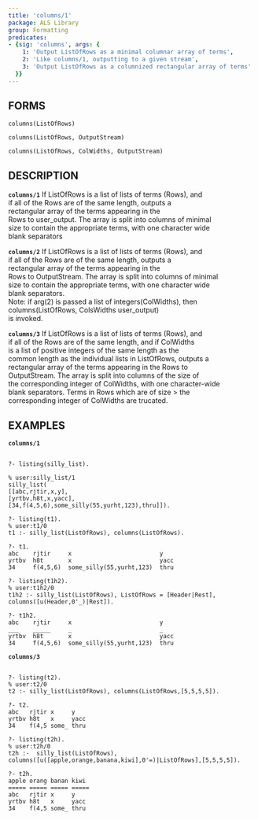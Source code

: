 ```yaml
---
title: 'columns/1'
package: ALS Library
group: Formatting
predicates:
- {sig: 'columns', args: {
    1: 'Output ListOfRows as a minimal columnar array of terms',
    2: 'Like columns/1, outputting to a given stream',
    3: 'Output ListOfRows as a columnized rectangular array of terms'
  }}
---
```

## FORMS

`columns(ListOfRows)`

`columns(ListOfRows, OutputStream)`

`columns(ListOfRows, ColWidths, OutputStream)`

## DESCRIPTION

**`columns/1`** If ListOfRows is a list of lists of terms (Rows), and  
    if all of the Rows are of the same length, outputs a  
    rectangular array of the terms appearing in the  
    Rows to user_output. The array is split into columns of minimal  
    size to contain the appropriate terms, with one character  wide  
    blank separators  

**`columns/2`** If ListOfRows is a list of lists of terms (Rows), and  
    if all of the Rows are of the same length, outputs a  
    rectangular array of the terms appearing in the  
    Rows to OutputStream. The array is split into columns of minimal  
    size to contain the appropriate terms, with one character  wide  
    blank separators.  
    Note: if arg(2) is passed a list of integers(ColWidths), then  
    columns(ListOfRows, ColsWidths user_output)  
    is invoked.  

**`columns/3`** If ListOfRows is a list of lists of terms (Rows), and  
    if all of the Rows are of the same length, and if ColWidths  
    is a list of positive integers of the same length as the  
    common length as the individual lists in ListOfRows, outputs a  
    rectangular array of the terms appearing in the Rows to  
    OutputStream. The array is split into columns of the size of  
    the corresponding integer of ColWidths, with one character-wide  
    blank separators.  Terms in Rows which are of size > the  
    corresponding integer of ColWidths are trucated.  

## EXAMPLES

**`columns/1`**
```

?- listing(silly_list).

% user:silly_list/1
silly_list(
[[abc,rjtir,x,y],
[yrtbv,h8t,x,yacc],
[34,f(4,5,6),some_silly(55,yurht,123),thru]]).

?- listing(t1).
% user:t1/0
t1 :- silly_list(ListOfRows), columns(ListOfRows).

?- t1.
abc    rjtir     x                         y     
yrtbv  h8t       x                         yacc  
34     f(4,5,6)  some_silly(55,yurht,123)  thru  

?- listing(t1h2).
% user:t1h2/0
t1h2 :- silly_list(ListOfRows), ListOfRows = [Header|Rest], 
columns([u(Header,0'_)|Rest]).

?- t1h2.
abc    rjtir     x                         y     
___    _____     _                         _     
yrtbv  h8t       x                         yacc  
34     f(4,5,6)  some_silly(55,yurht,123)  thru  	
```

**`columns/3`**
```

?- listing(t2).
% user:t2/0
t2 :- silly_list(ListOfRows), columns(ListOfRows,[5,5,5,5]).

?- t2.
abc   rjtir x     y     
yrtbv h8t   x     yacc  
34    f(4,5 some_ thru  

?- listing(t2h).
% user:t2h/0
t2h :-  silly_list(ListOfRows),
columns([u([apple,orange,banana,kiwi],0'=)|ListOfRows],[5,5,5,5]).

?- t2h.
apple orang banan kiwi  
===== ===== ===== ===== 
abc   rjtir x     y     
yrtbv h8t   x     yacc  
34    f(4,5 some_ thru  
```

